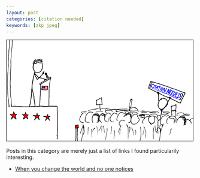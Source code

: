 ```yaml
---
layout: post
categories: [citation needed]
keywords: [zkp jpeg]
---
```


![citation-needed](/static/posts/citation-needed/xkcd_protester.png)

Posts in this category are merely just a list of links I found particularily interesting.

* [When you change the world and no one notices](http://www.collaborativefund.com/blog/when-you-change-the-world-and-no-one-notices/)
